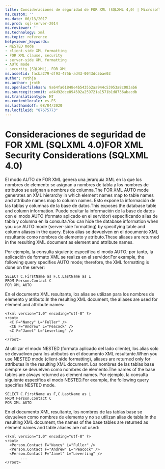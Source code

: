 ```yaml
---
title: Consideraciones de seguridad de FOR XML (SQLXML 4,0) | Microsoft Docs
ms.custom: ''
ms.date: 06/13/2017
ms.prod: sql-server-2014
ms.reviewer: ''
ms.technology: xml
ms.topic: reference
helpviewer_keywords:
- NESTED mode
- client-side XML formatting
- FOR XML clause, security
- server-side XML formatting
- AUTO mode
- security [SQLXML], FOR XML
ms.assetid: facba279-df93-475b-ad43-0043dc5bae03
author: rothja
ms.author: jroth
ms.openlocfilehash: 9a64fa61848e4b5435b2aa944c53953a8c083ab6
ms.sourcegitcommit: ad4d92dce894592a259721a1571b1d8736abacdb
ms.translationtype: MT
ms.contentlocale: es-ES
ms.lasthandoff: 08/04/2020
ms.locfileid: "87675773"
---
```

# <a name="for-xml-security-considerations-sqlxml-40"></a><span data-ttu-id="63988-102">Consideraciones de seguridad de FOR XML (SQLXML 4.0)</span><span class="sxs-lookup"><span data-stu-id="63988-102">FOR XML Security Considerations (SQLXML 4.0)</span></span>
  <span data-ttu-id="63988-103">El modo AUTO de FOR XML genera una jerarquía XML en la que los nombres de elemento se asignan a nombres de tabla y los nombres de atributos se asignan a nombres de columna.</span><span class="sxs-lookup"><span data-stu-id="63988-103">The FOR XML AUTO mode generates an XML hierarchy in which element names map to table names and attribute names map to column names.</span></span> <span data-ttu-id="63988-104">Esto expone la información de las tablas y columnas de la base de datos.</span><span class="sxs-lookup"><span data-stu-id="63988-104">This exposes the database table and column information.</span></span> <span data-ttu-id="63988-105">Puede ocultar la información de la base de datos con el modo AUTO (formato aplicado en el servidor) especificando alias de tabla y columna en la consulta.</span><span class="sxs-lookup"><span data-stu-id="63988-105">You can hide the database information when you use AUTO mode (server-side formatting) by specifying table and column aliases in the query.</span></span> <span data-ttu-id="63988-106">Estos alias se devuelven en el documento XML resultante como nombres de elemento y atributo.</span><span class="sxs-lookup"><span data-stu-id="63988-106">These aliases are returned in the resulting XML document as element and attribute names.</span></span>  
  
 <span data-ttu-id="63988-107">Por ejemplo, la consulta siguiente especifica el modo AUTO; por tanto, la aplicación de formato XML se realiza en el servidor:</span><span class="sxs-lookup"><span data-stu-id="63988-107">For example, the following query specifies AUTO mode; therefore, the XML formatting is done on the server:</span></span>  
  
```  
SELECT C.FirstName as F,C.LastName as L   
FROM Person.Contact C   
FOR XML AUTO  
```  
  
 <span data-ttu-id="63988-108">En el documento XML resultante, los alias se utilizan para los nombres de elemento y atributo:</span><span class="sxs-lookup"><span data-stu-id="63988-108">In the resulting XML document, the aliases are used for element and attribute names:</span></span>  
  
```  
<?xml version="1.0" encoding="utf-8" ?>   
<root>  
  <C F="Nancy" L="Fuller" />   
  <CE F="Andrew" L="Peacock" />   
  <C F="Janet" L="Leverling" />   
  ...  
</root>  
```  
  
 <span data-ttu-id="63988-109">Al utilizar el modo NESTED (formato aplicado del lado cliente), los alias solo se devuelven para los atributos en el documento XML resultante.</span><span class="sxs-lookup"><span data-stu-id="63988-109">When you use NESTED mode (client-side formatting), aliases are returned only for attributes in the resulting XML document.</span></span> <span data-ttu-id="63988-110">Los nombres de las tablas base siempre se devuelven como nombres de elemento.</span><span class="sxs-lookup"><span data-stu-id="63988-110">The names of the base tables are always returned as element names.</span></span> <span data-ttu-id="63988-111">Por ejemplo, la consulta siguiente especifica el modo NESTED.</span><span class="sxs-lookup"><span data-stu-id="63988-111">For example, the following query specifies NESTED mode.</span></span>  
  
```  
SELECT C.FirstName as F,C.LastName as L   
FROM Person.Contact C   
FOR XML AUTO  
```  
  
 <span data-ttu-id="63988-112">En el documento XML resultante, los nombres de las tablas base se devuelven como nombres de elemento y no se utilizan alias de tabla:</span><span class="sxs-lookup"><span data-stu-id="63988-112">In the resulting XML document, the names of the base tables are returned as element names and table aliases are not used:</span></span>  
  
```  
<?xml version="1.0" encoding="utf-8" ?>   
<root>  
  <Person.Contact F="Nancy" L="Fuller" />   
  <Person.Contact F="Andrew" L="Peacock" />   
  <Person.Contact F="Janet" L="Leverling" />   
       ...  
</root>  
```  
  
  
